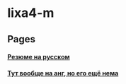 # lixa4-m

## Pages

#### [Резюме на русском](cv/ru/)
#### [Тут вообще на анг, но его ещё нема](cv/en/)